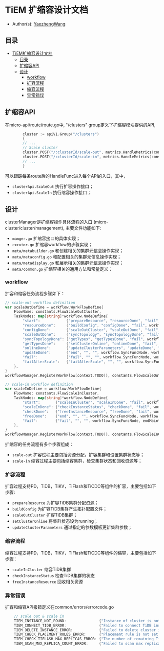# TiEM 扩缩容设计文档

- Author(s): [YaozhengWang](https://github.com/YaozhengWang)

## 目录

- [TiEM扩缩容设计文档](#TiEM-扩缩容设计文档)
    - [目录](#目录)
    - [扩缩容API](#扩缩容API)
    - [设计](#设计)
        - [workflow](#workflow)
        - [扩容流程](#扩容流程)
        - [缩容流程](#缩容流程)
        - [异常错误](#异常错误)

## 扩缩容API
在micro-api/route/route.go中, "/clusters" group定义了扩缩容模块提供的API,
```go
        cluster := apiV1.Group("/clusters")
        {
        // ...
		// Scale cluster
		cluster.POST("/:clusterId/scale-out", metrics.HandleMetrics(constants.MetricsClusterScaleOut), clusterApi.ScaleOut)
		cluster.POST("/:clusterId/scale-in", metrics.HandleMetrics(constants.MetricsClusterScaleIn), clusterApi.ScaleIn)
        // ...
        }
```
可以跟踪每条route后的HandleFunc进入每个API的入口，其中，
- `clusterApi.ScaleOut` 执行扩容操作接口；
- `clusterApi.ScaleIn` 执行缩容操作接口；

## 设计

clusterManager是扩缩容操作具体流程的入口 (micro-cluster/cluster/management), 主要文件功能如下:
- `manger.go` 扩缩容接口的具体实现；
- `excutor.go` 扩缩容workflow的步骤实现；
- `meta/metabuilder.go` 和创建相关的集群元信息操作实现；
- `meta/metaconfig.go` 和配置相关的集群元信息操作实现；
- `meta/metadisplay.go` 和展示相关的集群元信息操作实现；
- `meta/common.go` 扩缩容相关的通用方法和常量定义；

### workflow
扩容和缩容任务流程步骤如下：
```go
// scale-out workflow definition
var scaleOutDefine = workflow.WorkFlowDefine{
	FlowName: constants.FlowScaleOutCluster,
	TaskNodes: map[string]*workflow.NodeDefine{
		"start":            {"prepareResource", "resourceDone", "fail", workflow.SyncFuncNode, prepareResource},
		"resourceDone":     {"buildConfig", "configDone", "fail", workflow.SyncFuncNode, buildConfig},
		"configDone":       {"scaleOutCluster", "scaleOutDone", "fail", workflow.PollingNode, scaleOutCluster},
		"scaleOutDone":     {"syncTopology", "syncTopologyDone", "fail", workflow.SyncFuncNode, syncTopology},
		"syncTopologyDone": {"getTypes", "getTypesDone", "fail", workflow.SyncFuncNode, getFirstScaleOutTypes},
		"getTypesDone":     {"setClusterOnline", "onlineDone", "fail", workflow.SyncFuncNode, setClusterOnline},
		"onlineDone":       {"updateClusterParameters", "updateDone", "failAfterScale", workflow.SyncFuncNode, workflow.CompositeExecutor(persistCluster, updateClusterParameters)},
		"updateDone":       {"end", "", "", workflow.SyncFuncNode, workflow.CompositeExecutor(persistCluster, endMaintenance, asyncBuildLog)},
		"fail":             {"fail", "", "", workflow.SyncFuncNode, workflow.CompositeExecutor(revertResourceAfterFailure, endMaintenance)},
		"failAfterScale":   {"failAfterScale", "", "", workflow.SyncFuncNode, endMaintenance},
	},
}
workflowManager.RegisterWorkFlow(context.TODO(), constants.FlowScaleOutCluster, &scaleOutDefine)

// scale-in workflow definition
var scaleInDefine = workflow.WorkFlowDefine{
    FlowName: constants.FlowScaleInCluster,
    TaskNodes: map[string]*workflow.NodeDefine{
        "start":       {"scaleInCluster", "scaleInDone", "fail", workflow.PollingNode, scaleInCluster},
        "scaleInDone": {"checkInstanceStatus", "checkDone", "fail", workflow.SyncFuncNode, checkInstanceStatus},
        "checkDone":   {"freeInstanceResource", "freeDone", "fail", workflow.SyncFuncNode, freeInstanceResource},
        "freeDone":    {"end", "", "", workflow.SyncFuncNode, workflow.CompositeExecutor(persistCluster, endMaintenance)},
        "fail":        {"fail", "", "", workflow.SyncFuncNode, endMaintenance},
    },
}
workflowManager.RegisterWorkFlow(context.TODO(), constants.FlowScaleInCluster, &scaleInDefine)
```
扩缩容的任务流程有多个步骤组成：
- `scale-out` 扩容过程主要包括资源分配，扩容集群和设置集群状态等；
- `scale-in` 缩容过程主要包括缩容集群，检查集群状态和回收资源等；
### 扩容流程

扩容过程支持PD，TiDB，TiKV，TiFlash和TiCDC等组件的扩容，主要包括如下步骤:
- `prepareResource` 为扩容TiDB集群分配资源；
- `buildConfig` 为扩容TiDB集群产生拓扑配置文件；
- `scaleOutCluster` 扩容TiDB集群；
- `setClusterOnline` 将集群状态设为running；
- `updateClusterParameters` 通过指定的参数模板更新集群参数；

### 缩容流程

缩容过程支持PD，TiDB，TiKV，TiFlash和TiCDC等组件的缩容，主要包括如下步骤：
- `scaleInCluster` 缩容TiDB集群
- `checkInstanceStatus` 检查TiDB集群的状态
- `freeInstanceResource` 回收相关资源

### 异常错误

扩容和缩容API报错定义在common/errors/errorcode.go
```go
    // scale out & scale in
    TIEM_INSTANCE_NOT_FOUND:               {"Instance of cluster is not found", 404},
    TIEM_CONNECT_TIDB_ERROR:               {"Failed to connect TiDB instances", 500},
    TIEM_DELETE_INSTANCE_ERROR:            {"Failed to delete cluster instance", 500},
    TIEM_CHECK_PLACEMENT_RULES_ERROR:      {"Placement rule is not set when scale out TiFlash", 409},
    TIEM_CHECK_TIFLASH_MAX_REPLICAS_ERROR: {"The number of remaining TiFlash instances is less than the maximum replicas of data tables", 409},
    TIEM_SCAN_MAX_REPLICA_COUNT_ERROR:     {"Failed to scan max replicas of data tables of TiFlash", 500},    
```
